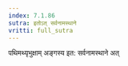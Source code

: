 ```yaml
---
index: 7.1.86
sutra: इतोऽत्‌ सर्वनामस्थाने
vritti: full_sutra
---
```


पथिमथ्यृभुक्षाम् अङ्गस्य इत: सर्वनामस्थाने अत् 